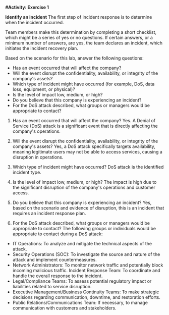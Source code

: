 **#Activity: Exercise 1**

**Identify an incident**
The first step of incident response is to determine when the incident occurred.

Team members make this determination by completing a short checklist, which might be a series of yes or no questions. If certain answers, or a minimum number of answers, are yes, the team declares an incident, which initiates the incident recovery plan.

Based on the scenario for this lab, answer the following questions:
* Has an event occurred that will affect the company?
* Will the event disrupt the confidentiality, availability, or integrity of the company's assets?
* Which type of incident might have occurred (for example, DoS, data loss, equipment, or physical)?
* Is the level of impact low, medium, or high?
* Do you believe that this company is experiencing an incident?
* For the DoS attack described, what groups or managers would be appropriate to contact?

1. Has an event occurred that will affect the company?
Yes. A Denial of Service (DoS) attack is a significant event that is directly affecting the company's operations.

2. Will the event disrupt the confidentiality, availability, or integrity of the company's assets?
Yes, a DoS attack specifically targets availability, meaning legitimate users may not be able to access services, causing a disruption in operations.

3. Which type of incident might have occurred?
DoS attack is the identified incident type.

4. Is the level of impact low, medium, or high?
The impact is high due to the significant disruption of the company's operations and customer access.

5. Do you believe that this company is experiencing an incident?
Yes, based on the scenario and evidence of disruption, this is an incident that requires an incident response plan.


6. For the DoS attack described, what groups or managers would be appropriate to contact?
The following groups or individuals would be appropriate to contact during a DoS attack:
* IT Operations: To analyze and mitigate the technical aspects of the attack.
* Security Operations (SOC): To investigate the source and nature of the attack and implement countermeasures.
* Network Administrators: To monitor network traffic and potentially block incoming malicious traffic.
Incident Response Team: To coordinate and handle the overall response to the incident.
* Legal/Compliance Teams: To assess potential regulatory impact or liabilities related to service disruption.
* Executive Management/Business Continuity Teams: To make strategic decisions regarding communication, downtime, and restoration efforts.
* Public Relations/Communications Team: If necessary, to manage communication with customers and stakeholders.